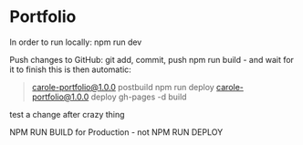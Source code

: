 # Portfolio

In order to run locally:
npm run dev

Push changes to GitHub:
git add, commit, push
npm run build - and wait for it to finish
this is then automatic:
> carole-portfolio@1.0.0 postbuild
> npm run deploy
> carole-portfolio@1.0.0 deploy
> gh-pages -d build


test a change after crazy thing

NPM RUN BUILD for Production - not NPM RUN DEPLOY

<!-- Deployed - week 16 - Paris App - changed repository name -->
<!-- Deployed - week 15 - Dog api - changed repository name -->
<!-- Deployed - week 14 - Movie Reviews - changed repository name -->
<!-- Deployed - week 12 - Butterflies - changed repository name *** -->
<!-- Deployed - week 11 - Tic-Tac-Toe - changed repository name -->
<!-- Deployed - week 10 - Dinner Planner  - changed repository name -->
<!-- Deployed - week 8 - The Nina Story - changed repository name -->
<!-- Deployed - week 9 - Digital Portfolio - changed repository name -->

<!-- Castle Rock - add video - Changed Repo Name -->
<!-- Soap Scents - add video - working on backend -->

<!-- Deployed - week 13 - Boring - don't use or add functionality - login form -->
<!-- week 7 - not deployed on github - The Nina Story HTML - DON'T USE -->
<!-- week 6 - not deployed on github - War Card Game -->
<!-- week 5 - not deployed on github - Album and Songs -->
<!-- week 4 - array practice - DONT NEED -->
<!-- week 3 - github practice - DONT NEED -->
<!-- week 2  NADA -->
<!-- week 1  NADA -->

<!-- Beaches - add video -->
<!-- Men's Salon - add video test -->
<!-- code pen -->

   <!-- - - - - - - - - - - - Mobile - - - - - - - - - - - ->
    <!-- <nav id="mobile-nav">
        <h2 class="left-logo">Carole Tierney</h2>
    </nav>

    <section class="mobile-icon-container">
        <a title="Contact Me" href="https://www.linkedin.com" class="contact-icon" style="color: white" target="_blank"><i
                class="fab fa-linkedin"></i></a>
        <a title="View GitHub" href="https://www.github.com" class="contact-icon" style="color: white" target="_blank"><i
                class="fab fa-github"></i></a>
        <a title="View Resume" target="_blank" href="dist/Assets/Resume 2023.pdf" class="contact-icon"
            style="color: white">Resume</a>
    </section> -->
